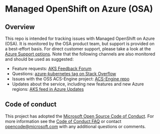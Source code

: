 # Managed OpenShift on Azure (OSA)

## Overview

This repo is intended for tracking issues with Managed OpenShift on Azure (OSA). It is monitored by the OSA product team, but support is provided on a best-effort basis. For direct customer support, please take a look at the [Azure Support options](https://azure.microsoft.com/support/options/). Note that the following channels are also monitored and should be used as suggested:

- Feature requests: [AKS Feedback Forum](https://aka.ms/aks/feedback)
- Questions: [azure-kubernetes tag on Stack Overflow](https://stackoverflow.com/questions/tagged/azure-kubernetes)
- Issues with the OSS ACS-Engine project: [ACS-Engine repo](https://github.com/azure/acs-engine)
- Updates about the service, including new features and new Azure regions: [AKS feed in Azure Updates](https://azure.microsoft.com/updates/?product=kubernetes-service)

## Code of conduct

This project has adopted the [Microsoft Open Source Code of Conduct](https://opensource.microsoft.com/codeofconduct/). For more information see the [Code of Conduct FAQ](https://opensource.microsoft.com/codeofconduct/faq) or contact [opencode@microsoft.com](mailto:opencode@microsoft.com) with any additional questions or comments.
